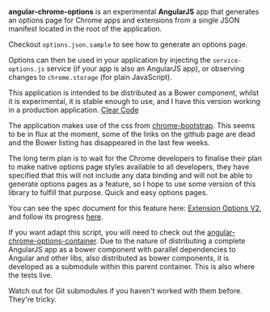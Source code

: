 __angular-chrome-options__ is an experimental __AngularJS__ app that generates an options page for Chrome apps and extensions from a single JSON manifest located in the root of the application.

Checkout `options.json.sample` to see how to generate an options page.

Options can then be used in your application by injecting the `service-options.js` service (if your app is also an AngularJS app), or observing changes to `chrome.storage` (for plain JavaScript).

This application is intended to be distributed as a Bower component, whilst it is experimental, it is stable enough to use, and I have this version working in a production application. [Clear Code](https://chrome.google.com/webstore/detail/clear-code/glnikohjhmkofkfcphgbdlmhjdjffcmg)

The application makes use of the css from [chrome-bootstrap](https://github.com/better-history/chrome-bootstrap). This seems to be in flux at the moment, some of the links on the github page are dead and the Bower listing has disappeared in the last few weeks.

The long term plan is to wait for the Chrome developers to finalise their plan to make native options page styles available to all developers, they have specified that this will not include any data binding and will not be able to generate options pages as a feature, so I hope to use some version of this library to fulfill that purpose. Quick and easy options pages.

You can see the spec document for this feature here: [Extension Options V2](https://docs.google.com/document/d/1CLh2RtQs0bx9GnAUl7V2HTzXnfO7z2Q7J623SyNXR4M/edit#heading=h.uoul2c1z9oo4), and follow its progress [here](https://code.google.com/p/chromium/issues/detail?id=386830).


If you want adapt this script, you will need to check out the [angular-chrome-options-container](https://github.com/nverba/angular-chrome-options-container). Due to the nature of distributing a complete AngularJS app as a bower component with parallel dependencies to Angular and other libs, also distributed as bower components, it is developed as a submodule within this parent container. This is also where the tests live.

Watch out for Git submodules if you haven't worked with them before. They're tricky.


